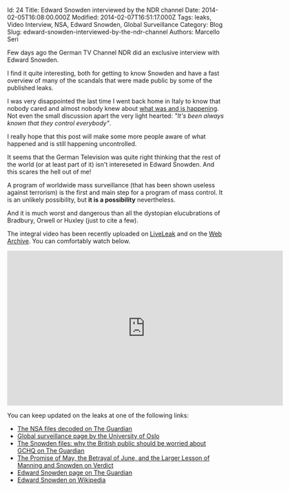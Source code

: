 Id: 24
Title: Edward Snowden interviewed by the NDR channel
Date: 2014-02-05T16:08:00.000Z
Modified: 2014-02-07T16:51:17.000Z
Tags: leaks, Video Interview, NSA, Edward Snowden, Global Surveillance
Category: Blog
Slug: edward-snowden-interviewed-by-the-ndr-channel
Authors: Marcello Seri

Few days ago the German TV Channel NDR did an exclusive interview with Edward Snowden.

I find it quite interesting, both for getting to know Snowden and have a fast overview of many of the scandals that were made public by some of the published leaks.

I was very disappointed the last time I went back home in Italy to know that nobody cared and almost nobody knew about [what was and is happening](http://www.theguardian.com/world/the-nsa-files). Not even the small discussion apart the very light hearted: _"It's been always known that they control everybody"_.

I really hope that this post will make some more people aware of what happened and is still happening uncontrolled.

It seems that the German Television was quite right thinking that the rest of the world (or at least part of it) isn't intereseted in Edward Snowden. And this scares the hell out of me!

A program of worldwide mass surveillance (that has been shown useless against terrorism) is the first and main step for a program of mass control. It is an unlikely possibility, but **it is a possibility** nevertheless. 

And it is much worst and dangerous than all the dystopian elucubrations of Bradbury, Orwell or Huxley (just to cite a few).

The integral video has been recently uploaded on [LiveLeak]( http://www.liveleak.com/view?i=f93_1390833151) and on the [Web Archive](https://archive.org/details/snowden_interview_en). You can comfortably watch below.

<iframe width="640" height="360" src="http://www.liveleak.com/ll_embed?f=e2ce8368acfc" frameborder="0" allowfullscreen></iframe>

You can keep updated on the leaks at one of the following links:

- [The NSA files decoded on The Guardian](http://www.theguardian.com/world/the-nsa-files)
- [Global surveillance page by the University of Oslo](http://www.ub.uio.no/fag/informatikk-matematikk/informatikk/faglig/bibliografier/no21984.html)
- [The Snowden files: why the British public should be worried about GCHQ on The Guardian](http://www.theguardian.com/world/2013/oct/03/edward-snowden-files-john-lanchester)
- [The Promise of May, the Betrayal of June, and the Larger Lesson of Manning and Snowden on Verdict](http://verdict.justia.com/2013/07/17/the-promise-of-may-the-betrayal-of-june-and-the-larger-lesson-of-manning-and-snowden)
- [Edward Snowden page on The Guardian](http://www.theguardian.com/world/edward-snowden)
- [Edward Snowden on Wikipedia](http://en.wikipedia.org/wiki/Edward_Snowden)